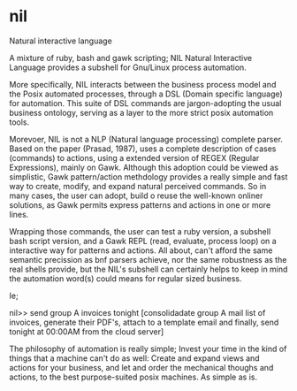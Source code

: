 nil
===

Natural interactive language

A mixture of ruby, bash and gawk scripting; NIL Natural Interactive Language provides a subshell for Gnu/Linux process automation.

More specifically, NIL interacts between the business process model and the Posix automated processes, through a DSL (Domain specific language) for automation. This suite of DSL commands are jargon-adopting the usual business ontology, serving as a layer to the more strict posix automation tools.

Morevoer, NIL is not a NLP (Natural language processing) complete parser. Based on the paper <Natural language interface based on keyword extraction using AWK> (Prasad, 1987), uses a complete description of cases (commands) to actions, using a extended version of REGEX (Regular Expressions), mainly on Gawk. Although this adoption could be viewed as simplistic, Gawk pattern/action methdology provides a really simple and fast way to create, modify, and expand natural perceived commands. So in many cases, the user can adopt, build o reuse the well-known onliner solutions, as Gawk permits express patterns and actions in one or more lines.

Wrapping those commands, the user can test a ruby version, a subshell bash script version, and a Gawk REPL (read, evaluate, process loop) on a interactive way for patterns and actions. All about, can't afford the same
semantic precission as bnf parsers achieve, nor the same robustness as the real shells provide, but the NIL's subshell can certainly helps to keep in mind the automation word(s) could means for regular sized business.

Ie;

nil>>  send group A invoices tonight
[consolidadate group A mail list of invoices, generate their PDF's, attach to a template email and finally, send tonight at 00:00AM from the cloud server]

The philosophy of automation is really simple; Invest your time in the kind of things that a machine can't do as well: Create and expand views and actions for your business, and let and order the mechanical thoughs and actions, to the best purpose-suited posix machines. As simple as is.
